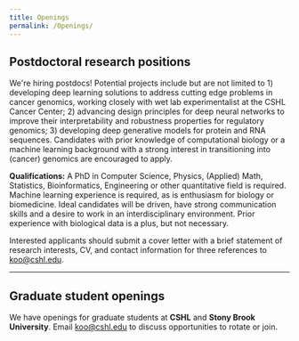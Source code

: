 ```yaml
---
title: Openings
permalink: /Openings/
---
```


## Postdoctoral research positions

We're hiring postdocs! Potential projects include but are not limited to 1) developing deep learning solutions to address cutting edge problems in cancer genomics, working closely with wet lab experimentalist at the CSHL Cancer Center; 2) advancing design principles for deep neural networks to improve their interpretability and robustness properties for regulatory genomics; 3) developing deep generative models for protein and RNA sequences. Candidates with prior knowledge of computational biology or a machine learning background with a strong interest in transitioning into (cancer) genomics are encouraged to apply.

<b>Qualifications:</b> A PhD in Computer Science, Physics, (Applied) Math, Statistics, Bioinformatics, Engineering or other quantitative field is required. Machine learning experience is required, as is enthusiasm for biology or biomedicine. Ideal candidates will be driven, have strong communication skills and a desire to work in an interdisciplinary environment. Prior experience with biological data is a plus, but not necessary.

Interested applicants should submit a cover letter with a brief statement of research interests, CV, and contact information for three references to koo@cshl.edu.

<hr>


## Graduate student openings

We have openings for graduate students at <b>CSHL</b> and <b>Stony Brook University</b>. Email koo@cshl.edu to discuss opportunities to rotate or join.

<br>
<br>
<br>
<br>
<br>
<br>


